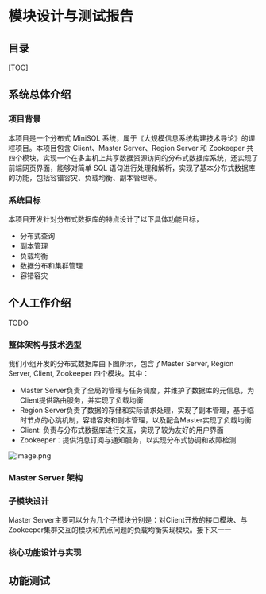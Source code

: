 # 模块设计与测试报告

## 目录

[TOC]

## 系统总体介绍

### 项目背景

本项目是一个分布式 MiniSQL 系统，属于《大规模信息系统构建技术导论》的课程项目。本项目包含 Client、Master Server、Region Server 和 Zookeeper 共四个模块，实现一个在多主机上共享数据资源访问的分布式数据库系统，还实现了前端网页界面，能够对简单 SQL 语句进行处理和解析，实现了基本分布式数据库的功能，包括容错容灾、负载均衡、副本管理等。

### 系统目标

本项目开发针对分布式数据库的特点设计了以下具体功能目标，

- 分布式查询
- 副本管理
- 负载均衡
- 数据分布和集群管理
- 容错容灾

## 个人工作介绍

TODO

### 整体架构与技术选型

我们小组开发的分布式数据库由下图所示，包含了Master Server, Region Server, Client, Zookeeper 四个模块。其中：

- Master Server负责了全局的管理与任务调度，并维护了数据库的元信息，为Client提供路由服务，并实现了负载均衡
- Region Server负责了数据的存储和实际请求处理，实现了副本管理，基于临时节点的心跳机制，容错容灾和副本管理，以及配合Master实现了负载均衡
- Client: 负责与分布式数据库进行交互，实现了较为友好的用户界面
- Zookeeper：提供消息订阅与通知服务，以实现分布式协调和故障检测

![image.png](https://yuque.zju.edu.cn/images/yuque/0/2024/png/20739/1716000357347-9380aec1-a539-4e63-8b95-b5f7b89cfdf9.png?x-oss-process=image%2Fresize%2Cw_590)

### Master Server 架构

### 子模块设计

Master Server主要可以分为几个子模块分别是：对Client开放的接口模块、与Zookeeper集群交互的模块和热点问题的负载均衡实现模块。接下来一一

### 核心功能设计与实现

## 功能测试

